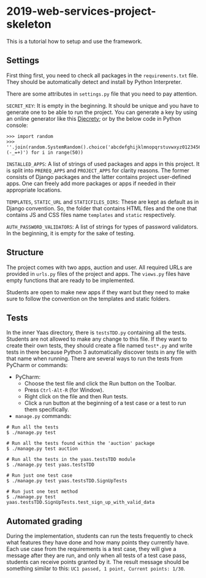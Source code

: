 # 2019-web-services-project-skeleton

This is a tutorial how to setup and use the framework.

## Settings

First thing first, you need to check all packages in the `requirements.txt` file. 
They should be automatically detect and install by Python Interpreter.

There are some attributes in `settings.py` file that you need to pay attention.

`SECRET_KEY`: It is empty in the beginning. It should be unique and you have to generate one 
to be able to run the project. You can generate a key by using an online generator like this 
[Djecrety](https://djecrety.ir/); or by the below code in Python console:
```
>>> import random
>>> ''.join(random.SystemRandom().choice('abcdefghijklmnopqrstuvwxyz0123456789!@#$%^&*(-_=+)') for i in range(50))
```

`INSTALLED_APPS`: A list of strings of used packages and apps in this project. It is split into 
`PREREQ_APPS` and `PROJECT_APPS` for clarity reasons. The former consists of Django packages and 
the latter contains project user-defined apps. One can freely add more packages or apps 
if needed in their appropriate locations.

`TEMPLATES`, `STATIC_URL` and `STATICFILES_DIRS`: These are kept as default as in Django 
convention. So, the folder that contains HTML files and the one that contains JS and CSS files 
name `templates` and `static` respectively.

`AUTH_PASSWORD_VALIDATORS`: A list of strings for types of password validators. 
In the beginning, it is empty for the sake of testing.

## Structure

The project comes with two apps, auction and user. All required URLs are provided in `urls.py` 
files of the project and apps. The `views.py` files have empty functions that are ready 
to be implemented. 

Students are open to make new apps if they want but they need to make sure to follow the 
convention on the templates and static folders.

## Tests

In the inner Yaas directory, there is `testsTDD.py` containing all the tests. Students are not 
allowed to make any change to this file. If they want to create their own tests, they should 
create a file named `test*.py` and write tests in there because Python 3 automatically discover 
tests in any file with that name when running. There are several ways to run the tests from 
PyCharm or commands:

- PyCharm:
    * Choose the test file and click the Run button on the Toolbar.
    * Press `Ctrl-Alt-R` (for Window).
    * Right click on the file and then Run tests.
    * Click a run button at the beginning of a test case or a test to run them specifically.
- `manage.py` commands:
```
# Run all the tests
$ ./manage.py test

# Run all the tests found within the 'auction' package
$ ./manage.py test auction

# Run all the tests in the yaas.testsTDD module
$ ./manage.py test yaas.testsTDD

# Run just one test case
$ ./manage.py test yaas.testsTDD.SignUpTests

# Run just one test method
$ ./manage.py test yaas.testsTDD.SignUpTests.test_sign_up_with_valid_data
```

## Automated grading

During the implementation, students can run the tests frequently to check what features they 
have done and how many points they currently have. Each use case from the requirements is a 
test case, they will give a message after they are run, and only when all tests of a test case 
pass, students can receive points granted by it. The result message should be something similar 
to this: `UC1 passed, 1 point, Current points: 1/30`.
